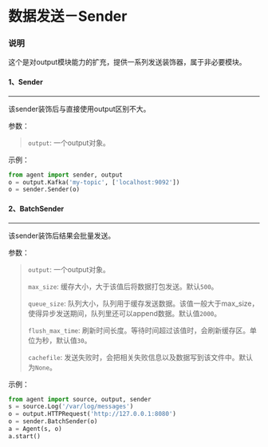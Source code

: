 #  数据发送－Sender

### 说明
这个是对output模块能力的扩充，提供一系列发送装饰器，属于非必要模块。

#### 1、Sender
-----------
该sender装饰后与直接使用output区别不大。

参数：
> `output`: 一个output对象。

示例：

```python
from agent import sender, output
o = output.Kafka('my-topic', ['localhost:9092'])
o = sender.Sender(o)
```

#### 2、BatchSender
------------
该sender装饰后结果会批量发送。

参数：
> `output`: 一个output对象。
> 
> `max_size`: 缓存大小，大于该值后将数据打包发送。默认`500`。
> 
> `queue_size`: 队列大小，队列用于缓存发送数据。该值一般大于max_size，使得异步发送期间，队列里还可以append数据。默认值`2000`。
> 
> `flush_max_time`: 刷新时间长度。等待时间超过该值时，会刷新缓存区。单位为秒，默认值`30`。
> 
> `cachefile`: 发送失败时，会把相关失败信息以及数据写到该文件中。默认为`None`。

示例：

```python
from agent import source, output, sender
s = source.Log('/var/log/messages')
o = output.HTTPRequest('http://127.0.0.1:8080')
o = sender.BatchSender(o)
a = Agent(s, o)
a.start()
```
